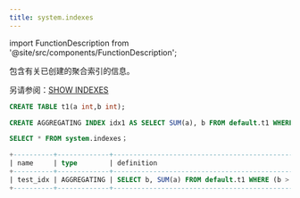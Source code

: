 ```yaml
---
title: system.indexes
---
```


import FunctionDescription from '@site/src/components/FunctionDescription';

<FunctionDescription description="引入版本：v1.1.50"/>

包含有关已创建的聚合索引的信息。

另请参阅：[SHOW INDEXES](../../10-sql-commands/00-ddl/07-aggregating-index/show-indexes.md)

```sql
CREATE TABLE t1(a int,b int);

CREATE AGGREGATING INDEX idx1 AS SELECT SUM(a), b FROM default.t1 WHERE b > 3 GROUP BY b；

SELECT * FROM system.indexes；

+----------+-------------+------------------------------------------------------------+----------------------------+
| name     | type        | definition                                                 | created_on                 |
+----------+-------------+------------------------------------------------------------+----------------------------+
| test_idx | AGGREGATING | SELECT b, SUM(a) FROM default.t1 WHERE (b > 3) GROUP BY b  | 2023-05-17 11:53:54.474377 |
+----------+-------------+------------------------------------------------------------+----------------------------+
```